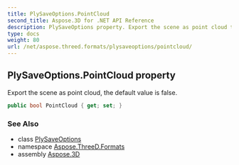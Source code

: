 ```yaml
---
title: PlySaveOptions.PointCloud
second_title: Aspose.3D for .NET API Reference
description: PlySaveOptions property. Export the scene as point cloud the default value is false
type: docs
weight: 80
url: /net/aspose.threed.formats/plysaveoptions/pointcloud/
---
```

## PlySaveOptions.PointCloud property

Export the scene as point cloud, the default value is false.

```csharp
public bool PointCloud { get; set; }
```

### See Also

* class [PlySaveOptions](../)
* namespace [Aspose.ThreeD.Formats](../../../aspose.threed.formats/)
* assembly [Aspose.3D](../../../)


